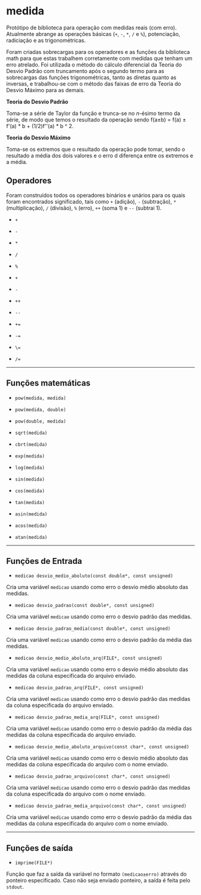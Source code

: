 # medida
 Protótipo de biblioteca para operação com medidas reais (com erro).
 Atualmente abrange as operações básicas (`+`, `-`, `*`, `/` e `%`),
 potenciação, radiciação e as trigonométricas.  

 Foram criadas sobrecargas para os operadores e
 as funções da biblioteca math para que estas
 trabalhem corretamente com medidas que tenham um
 erro atrelado. Foi utilizada o método do cálculo
 diferencial da Teoria do Desvio Padrão com
 truncamento após o segundo termo para as
 sobrecargas das funções trigonométricas, tanto
 as diretas quanto as inversas, e trabalhou-se
 com o método das faixas de erro da Teoria do
 Desvio Máximo para as demais.  

 **Teoria do Desvio Padrão**

 Toma-se a série de Taylor da função e trunca-se
 no *n*-ésimo termo da série, de modo que temos
 o resultado da operação sendo f(a±b) = f(a) ±
 f'(a) \* b + (1/2)f''(a) \* b ^ 2.

 **Teoria do Desvio Máximo**

 Toma-se os extremos que o resultado da operação
 pode tomar, sendo o resultado a média dos dois
 valores e o erro d diferença entre os extremos
 e a média.

## Operadores

  Foram construídos todos os operadores binários
  e unários para os quais foram encontrados
  significado, tais como `+` (adição), `-`
  (subtração), `*` (multiplicação), `/`
  (divisão), `%` (erro), `++` (soma 1) e `--`
  (subtrai 1).  

 - `+`

 - `-`

 - `*`

 - `/`

 - `%`

 - `+`

 - `-`

 - `++`

 - `--`

 - `+=`

 - `-=`

 - `\=`

 - `/=`

---

## Funções matemáticas

 - `pow(medida, medida)`

 - `pow(medida, double)`

 - `pow(double, medida)`

 - `sqrt(medida)`

 - `cbrt(medida)`

 - `exp(medida)`

 - `log(medida)`

 - `sin(medida)`

 - `cos(medida)`

 - `tan(medida)`

 - `asin(medida)`

 - `acos(medida)`

 - `atan(medida)`

---

## Funções de Entrada

 - `medicao desvio_medio_aboluto(const double*, const unsigned)`

 Cria uma variável `medicao` usando como erro o desvio médio absoluto
 das medidas.

 - `medicao desvio_padrao(const double*, const unsigned)`

 Cria uma variável `medicao` usando como erro o desvio padrão das
 medidas.

 - `medicao desvio_padrao_media(const double*, const unsigned)`

 Cria uma variável `medicao` usando como erro o desvio padrão da média
 das medidas.

 - `medicao desvio_medio_aboluto_arq(FILE*, const unsigned)`

 Cria uma variável `medicao` usando como erro o desvio médio absoluto
 das medidas da coluna especificada do arquivo enviado.

 - `medicao desvio_padrao_arq(FILE*, const unsigned)`

 Cria uma variável `medicao` usando como erro o desvio padrão das
 medidas da coluna especificada do arquivo enviado.

 - `medicao desvio_padrao_media_arq(FILE*, const unsigned)`

 Cria uma variável `medicao` usando como erro o desvio padrão da média
 das medidas da coluna especificada do arquivo enviado.

 - `medicao desvio_medio_aboluto_arquivo(const char*, const unsigned)`

 Cria uma variável `medicao` usando como erro o desvio médio absoluto
 das medidas da coluna especificada do arquivo com o nome enviado.

 - `medicao desvio_padrao_arquivo(const char*, const unsigned)`

 Cria uma variável `medicao` usando como erro o desvio padrão das
 medidas da coluna especificada do arquivo com o nome enviado.

 - `medicao desvio_padrao_media_arquivo(const char*, const unsigned)`

 Cria uma variável `medicao` usando como erro o desvio padrão da média
 das medidas da coluna especificada do arquivo com o nome enviado.

---

## Funções de saída

 - `imprime(FILE*)`

  Função que faz a saída da variável no formato `(medicao±erro)` através
  do ponteiro especificado. Caso não seja enviado ponteiro, a saída é
  feita pelo `stdout`.  
